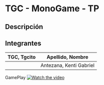 # TGC - MonoGame - TP

## Descripción


## Integrantes

TGC, Tgcito  |  Apellido, Nombre
------------ | -------------
| | Antezana, Kenti Gabriel |

GamePlay
[![Watch the video](https://img.youtube.com/vi/2RKeCRaWuZo/maxresdefault.jpg)](https://youtu.be/2RKeCRaWuZo)

